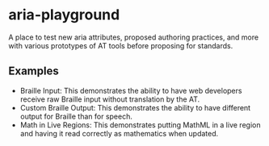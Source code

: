 # aria-playground
A place to test new aria attributes, proposed authoring practices, and more with various prototypes of AT tools before proposing for standards.

## Examples
* Braille Input: This demonstrates the ability to have web developers receive raw Braille input without translation by the AT.
* Custom Braille Output: This demonstrates the ability to have different output for Braille than for speech.
* Math in Live Regions: This demonstrates putting MathML in a live region and having it read correctly as mathematics when updated.
